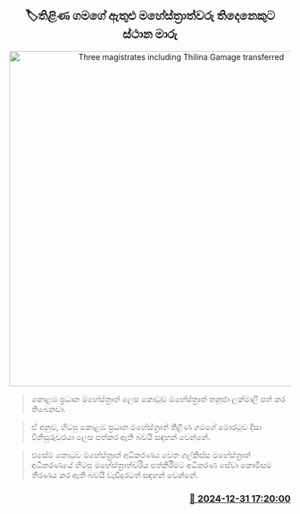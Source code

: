 <p align='center'><b><h2 align='center' title='Three magistrates including Thilina Gamage transferred'>🏷තිළිණ ගමගේ ඇතුළු මහේස්ත්‍රාත්වරු තිදෙනෙකුට ස්ථාන මාරු</h2></b></p>
<p align='center'><img src='https://helakuru.sgp1.cdn.digitaloceanspaces.com/esana/images/lib/thilina-gamage-nn.jpg' width='600' alt='Three magistrates including Thilina Gamage transferred'></p>

> කොළඹ ප්‍රධාන මහේස්ත්‍රාත් ලෙස කොටුව මහේස්ත්‍රාත් තනූජා ලක්මාලි පත් කර තිබෙනවා.

> ඒ අනුව, හිටපු කොළඹ ප්‍රධාන මහේස්ත්‍රාත් තිළිණ ගමගේ මොරටුව දිසා විනිසුරුවරයා ලෙස පත්කර ඇති බවයි සඳහන් වෙන්නේ.

> එසේම කොටුව මහේස්ත්‍රාත් අධිකරණය වෙත ගල්කිස්ස මහේස්ත්‍රාත් අධිකරණයේ හිටපු මහේස්ත්‍රාත්වරිය පත්කිරීමට අධිකරණ සේවා කොමිසම තීරණය කර ඇති බවයි වැඩිදුරටත් සඳහන් වෙන්නේ.



<h3 align='right'><a href='https://www.helakuru.lk/esana/p/106227/'>📅 2024-12-31 17:20:00</a></h3>
